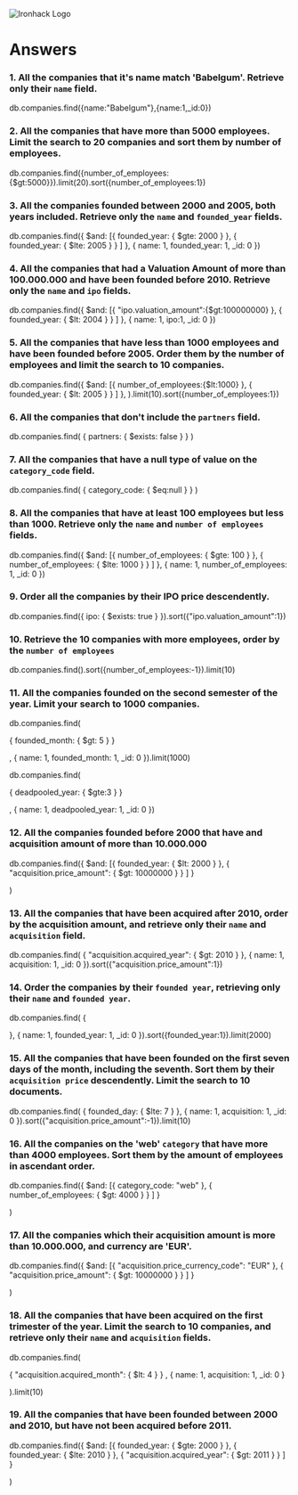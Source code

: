 ![Ironhack Logo](https://i.imgur.com/1QgrNNw.png)

# Answers

### 1. All the companies that it's name match 'Babelgum'. Retrieve only their `name` field.

db.companies.find({name:"Babelgum"},{name:1,_id:0})

### 2. All the companies that have more than 5000 employees. Limit the search to 20 companies and sort them by **number of employees**.

db.companies.find({number_of_employees:{$gt:5000}}).limit(20).sort({number_of_employees:1})


### 3. All the companies founded between 2000 and 2005, both years included. Retrieve only the `name` and `founded_year` fields.

db.companies.find({
  $and: [{
    founded_year: {
      $gte: 2000
    }
  },
  {
    founded_year: {
      $lte: 2005
    }
  }
]
},
{
name: 1,
founded_year: 1,
_id: 0
})

### 4. All the companies that had a Valuation Amount of more than 100.000.000 and have been founded before 2010. Retrieve only the `name` and `ipo` fields.

db.companies.find({
  $and: [{
 "ipo.valuation_amount":{$gt:100000000}
  },
  {
    founded_year: {
      $lt: 2004
    }
  }
]
},
{
name: 1,
ipo:1,
_id: 0
})


### 5. All the companies that have less than 1000 employees and have been founded before 2005. Order them by the number of employees and limit the search to 10 companies.

db.companies.find({
  $and: [{
 number_of_employees:{$lt:1000}
  },
  {
    founded_year: {
      $lt: 2005
    }
  }
]
},
).limit(10).sort({number_of_employees:1})



### 6. All the companies that don't include the `partners` field.

db.companies.find(
{ partners: { $exists: false } }
)

### 7. All the companies that have a null type of value on the `category_code` field.

db.companies.find(
{ category_code: { $eq:null } }
)

### 8. All the companies that have at least 100 employees but less than 1000. Retrieve only the `name` and `number of employees` fields.

db.companies.find({
  $and: [{
    number_of_employees: {
      $gte: 100
    }
  },
  {
    number_of_employees: {
      $lte: 1000
    }
  }
]
},
{
name: 1,
number_of_employees: 1,
_id: 0
})

### 9. Order all the companies by their IPO price descendently.

db.companies.find({ ipo: { $exists: true } }).sort({"ipo.valuation_amount":1})

### 10. Retrieve the 10 companies with more employees, order by the `number of employees`

db.companies.find().sort({number_of_employees:-1}).limit(10)

### 11. All the companies founded on the second semester of the year. Limit your search to 1000 companies.
db.companies.find(
  
  {
    founded_month: {
      $gt: 5
    }
  }

,
{
name: 1,
founded_month: 1,
_id: 0
}).limit(1000)

<!-- ### 12. All the companies that have been 'deadpooled' after the third year. -->
db.companies.find(
  
  {
    deadpooled_year: {
      $gte:3
    }
  }

,
{
name: 1,
deadpooled_year: 1,
_id: 0
})

### 12. All the companies founded before 2000 that have and acquisition amount of more than 10.000.000

db.companies.find({
  $and: [{
    founded_year: {
      $lt: 2000
    }
  },
  {
    "acquisition.price_amount": {
      $gt: 10000000
    }
  }
]
}

)

### 13. All the companies that have been acquired after 2010, order by the acquisition amount, and retrieve only their `name` and `acquisition` field.

db.companies.find(
  {
    "acquisition.acquired_year": {
      $gt: 2010
    }
 },
{
name: 1,
acquisition: 1,
_id: 0
}).sort({"acquisition.price_amount":1})

### 14. Order the companies by their `founded year`, retrieving only their `name` and `founded year`.

db.companies.find(
  {
   
 },
{
name: 1,
founded_year: 1,
_id: 0
}).sort({founded_year:1}).limit(2000)

### 15. All the companies that have been founded on the first seven days of the month, including the seventh. Sort them by their `acquisition price` descendently. Limit the search to 10 documents.


db.companies.find(
  {
    founded_day: {
      $lte: 7
    }
 },
{
name: 1,
acquisition: 1,
_id: 0
}).sort({"acquisition.price_amount":-1}).limit(10)


### 16. All the companies on the 'web' `category` that have more than 4000 employees. Sort them by the amount of employees in ascendant order.

db.companies.find({
  $and: [{
    category_code: "web"
  },
  {
    number_of_employees: {
      $gt: 4000
    }
  }
]
}

)


### 17. All the companies which their acquisition amount is more than 10.000.000, and currency are 'EUR'.



db.companies.find({
  $and: [{
    "acquisition.price_currency_code": "EUR"
  },
  {
    "acquisition.price_amount": {
      $gt: 10000000
    }
  }
]
}

)



### 18. All the companies that have been acquired on the first trimester of the year. Limit the search to 10 companies, and retrieve only their `name` and `acquisition` fields.

db.companies.find(
  
  {
    "acquisition.acquired_month": {
      $lt: 4
    }
  }
,
{
name: 1,
acquisition: 1,
_id: 0
}

).limit(10)

### 19. All the companies that have been founded between 2000 and 2010, but have not been acquired before 2011.

db.companies.find({
  $and: [{
    founded_year: {
      $gte: 2000
    }
  },
  {
    founded_year: {
      $lte: 2010
    }
  },
  {
    "acquisition.acquired_year": {
      $gt: 2011
    }
  }
]
}

)


